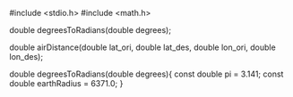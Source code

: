 #include <stdio.h>
#include <math.h>

double degreesToRadians(double degrees);

double airDistance(double lat_ori, double lat_des, double lon_ori, double lon_des);

double degreesToRadians(double degrees){
    const double pi = 3.141;
    const double earthRadius = 6371.0;
}
